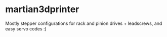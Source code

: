 # martian3dprinter
Mostly stepper configurations for rack and pinion drives + leadscrews, and easy servo codes :)
